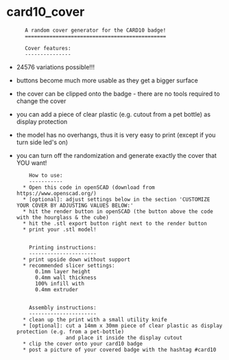 # card10_cover


          A random cover generator for the CARD10 badge!
          ==============================================
          
          Cover features:
          ---------------
- 24576 variations possible!!!
- buttons become much more usable as they get a bigger surface
- the cover can be clipped onto the badge - there are no tools required to change the cover
- you can add a piece of clear plastic (e.g. cutout from a pet bottle) as display protection 
- the model has no overhangs, thus it is very easy to print (except if you turn side led's on)
- you can turn off the randomization and generate exactly the cover that YOU want!
        
        
          How to use:
          -----------
        * Open this code in openSCAD (download from https://www.openscad.org/)
        * [optional]: adjust settings below in the section 'CUSTOMIZE YOUR COVER BY ADJUSTING VALUES BELOW:'
        * hit the render button in openSCAD (the button above the code with the hourglass & the cube)
        * hit the .stl export button right next to the render button
        * print your .stl model!
        
        
          Printing instructions:
          ----------------------
        * print upside down without support
        * recommended slicer settings: 
            0.1mm layer height
            0.4mm wall thickness
            100% infill with 
            0.4mm extruder
  
  
          Assembly instructions:
          ----------------------
        * clean up the print with a small utility knife
        * [optional]: cut a 14mm x 30mm piece of clear plastic as display protection (e.g. from a pet-bottle) 
                      and place it inside the display cutout  
        * clip the cover onto your card10 badge
        * post a picture of your covered badge with the hashtag #card10

